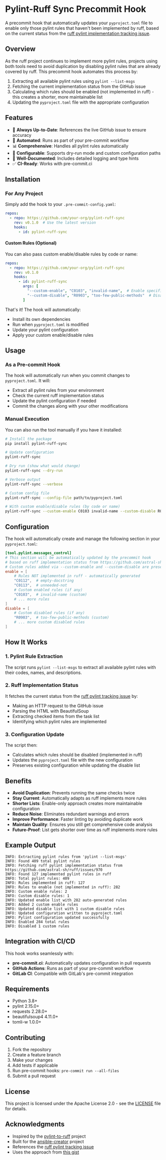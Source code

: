 # Pylint-Ruff Sync Precommit Hook

A precommit hook that automatically updates your `pyproject.toml` file to enable only those pylint rules that haven't been implemented by ruff, based on the current status from the [ruff pylint implementation tracking issue](https://github.com/astral-sh/ruff/issues/970).

## Overview

As the ruff project continues to implement more pylint rules, projects using both tools need to avoid duplication by disabling pylint rules that are already covered by ruff. This precommit hook automates this process by:

1. Extracting all available pylint rules using `pylint --list-msgs`
2. Fetching the current implementation status from the GitHub issue
3. Calculating which rules should be enabled (not implemented in ruff) - this creates a shorter, more maintainable list
4. Updating the `pyproject.toml` file with the appropriate configuration

## Features

- 🔄 **Always Up-to-Date**: References the live GitHub issue to ensure accuracy
- 🚀 **Automated**: Runs as part of your pre-commit workflow
- 📊 **Comprehensive**: Handles all pylint rules automatically
- 🔧 **Configurable**: Supports dry-run mode and custom configuration paths
- 📝 **Well-Documented**: Includes detailed logging and type hints
- ✅ **CI-Ready**: Works with pre-commit.ci

## Installation

### For Any Project

Simply add the hook to your `.pre-commit-config.yaml`:

```yaml
repos:
  - repo: https://github.com/your-org/pylint-ruff-sync
    rev: v0.1.0  # Use the latest version
    hooks:
      - id: pylint-ruff-sync
```

#### Custom Rules (Optional)

You can also pass custom enable/disable rules by code or name:

```yaml
repos:
  - repo: https://github.com/your-org/pylint-ruff-sync
    rev: v0.1.0
    hooks:
      - id: pylint-ruff-sync
        args: [
          "--custom-enable", "C0103", "invalid-name",  # Enable specific rules
          "--custom-disable", "R0903", "too-few-public-methods"  # Disable specific rules
        ]
```

That's it! The hook will automatically:
- Install its own dependencies
- Run when `pyproject.toml` is modified
- Update your pylint configuration
- Apply your custom enable/disable rules

## Usage

### As a Pre-commit Hook

The hook will automatically run when you commit changes to `pyproject.toml`. It will:

- Extract all pylint rules from your environment
- Check the current ruff implementation status
- Update the pylint configuration if needed
- Commit the changes along with your other modifications

### Manual Execution

You can also run the tool manually if you have it installed:

```bash
# Install the package
pip install pylint-ruff-sync

# Update configuration
pylint-ruff-sync

# Dry run (show what would change)
pylint-ruff-sync --dry-run

# Verbose output
pylint-ruff-sync --verbose

# Custom config file
pylint-ruff-sync --config-file path/to/pyproject.toml

# With custom enable/disable rules (by code or name)
pylint-ruff-sync --custom-enable C0103 invalid-name --custom-disable R0903 too-few-public-methods
```

## Configuration

The hook will automatically create and manage the following section in your `pyproject.toml`:

```toml
[tool.pylint.messages_control]
# This section will be automatically updated by the precommit hook
# based on ruff implementation status from https://github.com/astral-sh/ruff/issues/970
# Custom rules added via --custom-enable and --custom-disable are preserved
enable = [
    # Rules NOT implemented in ruff - automatically generated
    "C0112",  # empty-docstring
    "C0113",  # unneeded-not
    # Custom enabled rules (if any)
    "C0103",  # invalid-name (custom)
    # ... more rules
]
disable = [
    # Custom disabled rules (if any)
    "R0903",  # too-few-public-methods (custom)
    # ... more custom disabled rules
]
```

## How It Works

### 1. Pylint Rule Extraction

The script runs `pylint --list-msgs` to extract all available pylint rules with their codes, names, and descriptions.

### 2. Ruff Implementation Status

It fetches the current status from the [ruff pylint tracking issue](https://github.com/astral-sh/ruff/issues/970) by:
- Making an HTTP request to the GitHub issue
- Parsing the HTML with BeautifulSoup
- Extracting checked items from the task list
- Identifying which pylint rules are implemented

### 3. Configuration Update

The script then:
- Calculates which rules should be disabled (implemented in ruff)
- Updates the `pyproject.toml` file with the new configuration
- Preserves existing configuration while updating the disable list

## Benefits

- **Avoid Duplication**: Prevents running the same checks twice
- **Stay Current**: Automatically adapts as ruff implements more rules
- **Shorter Lists**: Enable-only approach creates more maintainable configuration
- **Reduce Noise**: Eliminates redundant warnings and errors
- **Improve Performance**: Faster linting by avoiding duplicate work
- **Maintain Quality**: Ensures you still get comprehensive code analysis
- **Future-Proof**: List gets shorter over time as ruff implements more rules

## Example Output

```
INFO: Extracting pylint rules from 'pylint --list-msgs'
INFO: Found 409 total pylint rules
INFO: Fetching ruff pylint implementation status from https://github.com/astral-sh/ruff/issues/970
INFO: Found 127 implemented pylint rules in ruff
INFO: Total pylint rules: 409
INFO: Rules implemented in ruff: 127
INFO: Rules to enable (not implemented in ruff): 282
INFO: Custom enable rules: 2
INFO: Custom disable rules: 1
INFO: Updated enable list with 282 auto-generated rules
INFO: Added 2 custom enable rules
INFO: Updated disable list with 1 custom disable rules
INFO: Updated configuration written to pyproject.toml
INFO: Pylint configuration updated successfully
INFO: Enabled 284 total rules
INFO: Disabled 1 custom rules
```

## Integration with CI/CD

This hook works seamlessly with:
- **pre-commit.ci**: Automatically updates configuration in pull requests
- **GitHub Actions**: Runs as part of your pre-commit workflow
- **GitLab CI**: Compatible with GitLab's pre-commit integration

## Requirements

- Python 3.8+
- pylint 2.15.0+
- requests 2.28.0+
- beautifulsoup4 4.11.0+
- tomli-w 1.0.0+

## Contributing

1. Fork the repository
2. Create a feature branch
3. Make your changes
4. Add tests if applicable
5. Run pre-commit hooks: `pre-commit run --all-files`
6. Submit a pull request

## License

This project is licensed under the Apache License 2.0 - see the [LICENSE](LICENSE) file for details.

## Acknowledgments

- Inspired by the [pylint-to-ruff](https://github.com/akx/pylint-to-ruff) project
- Built for the [ansible-creator](https://github.com/ansible/ansible-creator) project
- References the [ruff pylint tracking issue](https://github.com/astral-sh/ruff/issues/970)
- Uses the approach from [this gist](https://gist.github.com/cidrblock/ec3412bacfeb34dbc2d334c1d53bef83)
